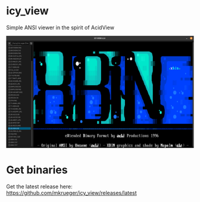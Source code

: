 # icy_view
Simple ANSI viewer in the spirit of AcidView

![Screenshot](/assets/screenshot.png)


# Get binaries

Get the latest release here:
https://github.com/mkrueger/icy_view/releases/latest
